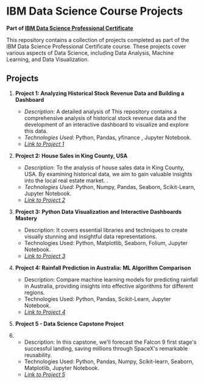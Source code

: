 # IBM Data Science Course Projects

**Part of [IBM Data Science Professional Certificate](https://www.coursera.org/professional-certificates/ibm-data-science)**

This repository contains a collection of projects completed as part of the IBM Data Science Professional Certificate course. These projects cover various aspects of Data Science, including Data Analysis, Machine Learning, and Data Visualization.

## Projects

1. **Project 1: Analyzing Historical Stock Revenue Data and Building a Dashboard**
   - *Description*: A detailed analysis of This repository contains a comprehensive analysis of historical stock revenue data and the development of an interactive dashboard to visualize and explore this data.
   - *Technologies Used*: Python, Pandas, yfinance , Jupyter Notebook.
   - [*Link to Project 1*](https://github.com/Wydoinn/IBM-Data-Science-Course-Projects/tree/main/Analyzing%20Historical%20Stock%20Revenue%20Data%20and%20Building%20a%20Dashboard)

2. **Project 2: House Sales in King County, USA**
   - *Description*: To the analysis of house sales data in King County, USA. By examining historical data, we aim to gain valuable insights into the local real estate market. .
   - *Technologies Used*: Python, Numpy, Pandas, Seaborn, Scikit-Learn, Jupyter Notebook.
   - [*Link to Project 2*](https://github.com/Wydoinn/IBM-Data-Science-Course-Projects/tree/main/House%20Sales%20in%20King%20County%2C%20USA)

3. **Project 3: Python Data Visualization and Interactive Dashboards Mastery**
   - Description: It covers essential libraries and techniques to create visually stunning and insightful data representations.
   - Technologies Used: Python, Matplotlib, Seaborn, Folium, Jupyter Notebook.
   - [*Link to Project 3*](https://github.com/Wydoinn/IBM-Data-Science-Course-Projects/tree/main/Python%20Data%20Visualization%20and%20Interactive%20Dashboards%20Mastery)

4. **Project 4: Rainfall Prediction in Australia: ML Algorithm Comparison**
   - Description: Compare machine learning models for predicting rainfall in Australia, providing insights into effective algorithms for different regions.
   - Technologies Used: Python, Pandas, Scikit-Learn, Jupyter Notebook.
   - [*Link to Project 4*](https://github.com/Wydoinn/IBM-Data-Science-Course-Projects/tree/main/Rainfall%20Prediction%20in%20Australia%20ML%20Algorithm%20Comparison)

5. **Project 5 - Data Science Capstone Project**
6. - Description: In this capstone, we'll forecast the Falcon 9 first stage's successful landing, saving millions through SpaceX's remarkable reusability.
   - Technologies Used: Python, Pandas, Numpy, Scikit-learn, Seaborn, Matplotlib, Jupyter Notebook.
   - [*Link to Project 5*](https://github.com/Wydoinn/IBM-Data-Science-Course-Projects/tree/8dcdcfe2c8c6e17c3ec9e22c9cb0216a15f7bf0c/Data%20Science%20Capstone%20Project)
